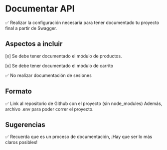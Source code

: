# Documentar API

✅ Realizar la configuración necesaria para tener documentado tu proyecto final a partir de Swagger.

## Aspectos a incluir

[x] Se debe tener documentado el módulo de productos.

[x] Se debe tener documentado el módulo de carrito

✅ No realizar documentación de sesiones

## Formato

✅ Link al repositorio de Github con el proyecto (sin node_modules)
Además, archivo .env para poder correr el proyecto.

## Sugerencias

✅ Recuerda que es un proceso de documentación, ¡Hay que ser lo más claros posibles!